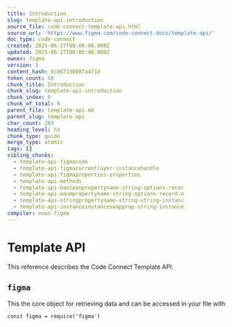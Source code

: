 ```yaml
---
title: Introduction
slug: template-api-introduction
source_file: code-connect-template-api.html
source_url: 'https://www.figma.com/code-connect-docs/template-api/'
doc_type: code-connect
created: 2025-06-27T00:00:00.000Z
updated: 2025-06-27T00:00:00.000Z
owner: figma
version: 1
content_hash: 0c067138087a471d
token_count: 58
chunk_title: Introduction
chunk_slug: template-api-introduction
chunk_index: 0
chunk_of_total: 9
parent_file: template-api.md
parent_slug: template-api
char_count: 203
heading_level: h3
chunk_type: guide
merge_type: atomic
tags: []
sibling_chunks:
  - template-api-figmacode
  - template-api-figmacurrentlayer-instancehandle
  - template-api-figmaproperties-properties
  - template-api-methods
  - template-api-booleanpropertyname-string-options-recor
  - template-api-enumpropertyname-string-options-record-n
  - template-api-stringpropertyname-string-string-instanc
  - template-api-instanceinstanceswapprop-string-instance
compiler: noos-figma
---
```


# Template API

This reference describes the Code Connect Template API.

## `figma`

This the core object for retrieving data and can be accessed in your file with

```
const figma = require('figma')
```
